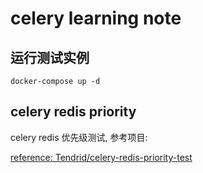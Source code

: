 # celery learning note

## 运行测试实例

``` 
docker-compose up -d
```

## celery redis priority

celery redis 优先级测试, 参考项目: 

[reference: Tendrid/celery-redis-priority-test](https://github.com/Tendrid/celery-redis-priority-test)
